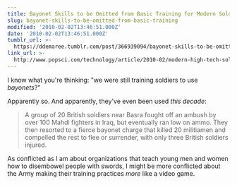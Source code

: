 ```yaml
---
title: Bayonet Skills to be Omitted from Basic Training for Modern Soldiers
slug: bayonet-skills-to-be-omitted-from-basic-training
modified: '2010-02-02T13:46:51.000Z'
date: '2010-02-02T13:46:51.000Z'
tumblr_url: >-
  https://ddemaree.tumblr.com/post/366939094/bayonet-skills-to-be-omitted-from-basic-training
link_url: >-
  http://www.popsci.com/technology/article/2010-02/modern-high-tech-soldiers-will-no-longer-fix-bayonets
---
```

I know what you're thinking: "we were still training soldiers to use _bayonets_?"

Apparently so. And apparently, they've even been used _this decade_:

> A group of 20 British soldiers near Basra fought off an ambush by over 100 Mahdi fighters in Iraq, but eventually ran low on ammo. They then resorted to a fierce bayonet charge that killed 20 militiamen and compelled the rest to flee or surrender, with only three British soldiers injured.

As conflicted as I am about organizations that teach young men and women how to disembowel people with swords, I might be more conflicted about the Army making their training practices _more_ like a video game.
